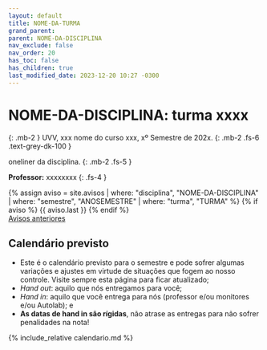 ```yaml
---
layout: default
title: NOME-DA-TURMA
grand_parent: 
parent: NOME-DA-DISCIPLINA
nav_exclude: false
nav_order: 20
has_toc: false
has_children: true
last_modified_date: 2023-12-20 10:27 -0300
---
```


# **NOME-DA-DISCIPLINA: turma xxxx**
{: .mb-2 }
UVV, xxx nome do curso xxx, xº Semestre de 202x.
{: .mb-2 .fs-6 .text-grey-dk-100 }

oneliner da disciplina.
{: .mb-2 .fs-5 }

**Professor:** xxxxxxxx
{: .fs-4 }

<div class="d-flex">
  <div class="flex-justify-start" style="flex-grow: 1">
  {% assign aviso = site.avisos
     | where: "disciplina", "NOME-DA-DISCIPLINA"
     | where: "semestre", "ANOSEMESTRE"
     | where: "turma", "TURMA" %}
  {% if aviso %}
    {{ aviso.last }}
  {% endif %}
  </div>
</div>
<div style="flex-grow: 0">
  <a href="{{ page.dir }}avisos" class="btn btn-outline">Avisos anteriores</a>
</div>

## Calendário previsto
- Este é o calendário previsto para o semestre e pode sofrer algumas variações e
  ajustes em virtude de situações que fogem ao nosso controle. Visite sempre
  esta página para ficar atualizado;
- *Hand out*: aquilo que nós entregamos para você;
- *Hand in*: aquilo que você entrega para nós (professor e/ou monitores e/ou
  Autolab); e
- **As datas de hand in são rígidas**, não atrase as entregas para não sofrer
  penalidades na nota!

{% include_relative calendario.md %}
